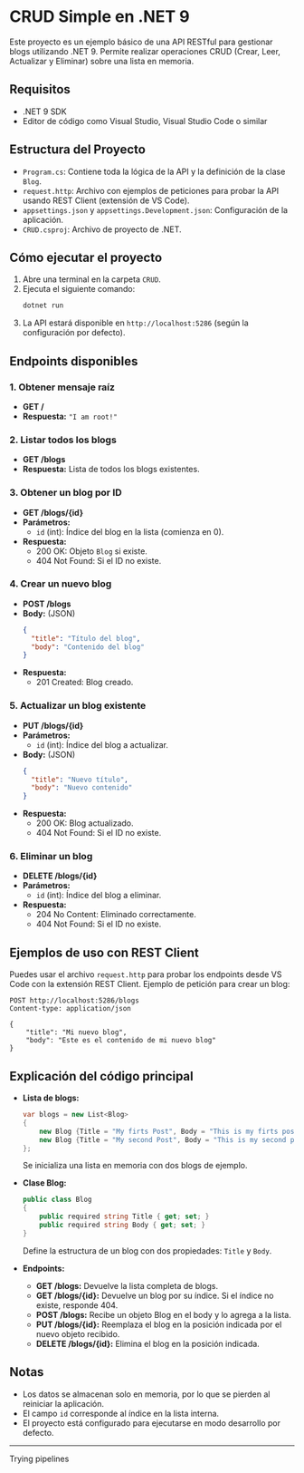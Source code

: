 # CRUD Simple en .NET 9

Este proyecto es un ejemplo básico de una API RESTful para gestionar blogs utilizando .NET 9. Permite realizar operaciones CRUD (Crear, Leer, Actualizar y Eliminar) sobre una lista en memoria.

## Requisitos
- .NET 9 SDK
- Editor de código como Visual Studio, Visual Studio Code o similar

## Estructura del Proyecto
- `Program.cs`: Contiene toda la lógica de la API y la definición de la clase `Blog`.
- `request.http`: Archivo con ejemplos de peticiones para probar la API usando REST Client (extensión de VS Code).
- `appsettings.json` y `appsettings.Development.json`: Configuración de la aplicación.
- `CRUD.csproj`: Archivo de proyecto de .NET.

## Cómo ejecutar el proyecto

1. Abre una terminal en la carpeta `CRUD`.
2. Ejecuta el siguiente comando:
   ```bash
   dotnet run
   ```
3. La API estará disponible en `http://localhost:5286` (según la configuración por defecto).

## Endpoints disponibles

### 1. Obtener mensaje raíz
- **GET /**
- **Respuesta:** `"I am root!"`

### 2. Listar todos los blogs
- **GET /blogs**
- **Respuesta:** Lista de todos los blogs existentes.

### 3. Obtener un blog por ID
- **GET /blogs/{id}**
- **Parámetros:**
  - `id` (int): Índice del blog en la lista (comienza en 0).
- **Respuesta:**
  - 200 OK: Objeto `Blog` si existe.
  - 404 Not Found: Si el ID no existe.

### 4. Crear un nuevo blog
- **POST /blogs**
- **Body:** (JSON)
  ```json
  {
    "title": "Título del blog",
    "body": "Contenido del blog"
  }
  ```
- **Respuesta:**
  - 201 Created: Blog creado.

### 5. Actualizar un blog existente
- **PUT /blogs/{id}**
- **Parámetros:**
  - `id` (int): Índice del blog a actualizar.
- **Body:** (JSON)
  ```json
  {
    "title": "Nuevo título",
    "body": "Nuevo contenido"
  }
  ```
- **Respuesta:**
  - 200 OK: Blog actualizado.
  - 404 Not Found: Si el ID no existe.

### 6. Eliminar un blog
- **DELETE /blogs/{id}**
- **Parámetros:**
  - `id` (int): Índice del blog a eliminar.
- **Respuesta:**
  - 204 No Content: Eliminado correctamente.
  - 404 Not Found: Si el ID no existe.

## Ejemplos de uso con REST Client
Puedes usar el archivo `request.http` para probar los endpoints desde VS Code con la extensión REST Client. Ejemplo de petición para crear un blog:

```
POST http://localhost:5286/blogs
Content-type: application/json

{
    "title": "Mi nuevo blog",
    "body": "Este es el contenido de mi nuevo blog"
}
```

## Explicación del código principal

- **Lista de blogs:**
  ```csharp
  var blogs = new List<Blog>
  {
      new Blog {Title = "My firts Post", Body = "This is my firts post" },
      new Blog {Title = "My second Post", Body = "This is my second post"}
  };
  ```
  Se inicializa una lista en memoria con dos blogs de ejemplo.

- **Clase Blog:**
  ```csharp
  public class Blog
  {
      public required string Title { get; set; }
      public required string Body { get; set; }
  }
  ```
  Define la estructura de un blog con dos propiedades: `Title` y `Body`.

- **Endpoints:**
  - **GET /blogs:** Devuelve la lista completa de blogs.
  - **GET /blogs/{id}:** Devuelve un blog por su índice. Si el índice no existe, responde 404.
  - **POST /blogs:** Recibe un objeto Blog en el body y lo agrega a la lista.
  - **PUT /blogs/{id}:** Reemplaza el blog en la posición indicada por el nuevo objeto recibido.
  - **DELETE /blogs/{id}:** Elimina el blog en la posición indicada.

## Notas
- Los datos se almacenan solo en memoria, por lo que se pierden al reiniciar la aplicación.
- El campo `id` corresponde al índice en la lista interna.
- El proyecto está configurado para ejecutarse en modo desarrollo por defecto.

---
Trying pipelines